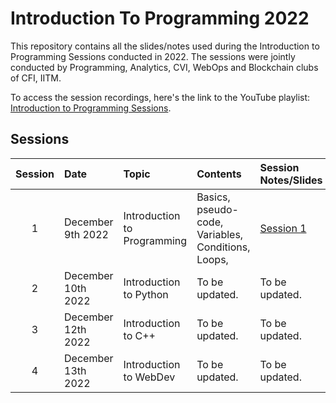 # Introduction To Programming 2022

This repository contains all the slides/notes used during the Introduction to Programming Sessions conducted in 2022.
The sessions were jointly conducted by Programming, Analytics, CVI, WebOps and Blockchain clubs of CFI, IITM.

To access the session recordings, here's the link to the YouTube playlist: [Introduction to Programming Sessions](https://youtube.com/playlist?list=PLsJmJdm-3aNKiSkVLCPeNDLGFLd1STRdz).

## Sessions

| Session | Date           | Topic                                               | Contents          | Session Notes/Slides | Recording     |
| :-----: | :------------  | :-------------------------------------------------- | :---------------- | :------------------- | :------------- |
| 1       | December 9th 2022  | Introduction to Programming   | Basics, pseudo-code, Variables, Conditions, Loops,  | [Session 1](/Session_1/) | [Recording](https://youtu.be/_yxcTuVSGd0) |
| 2       | December 10th 2022  | Introduction to Python   | To be updated.  | To be updated. | To be updated. |
| 3       | December 12th 2022  | Introduction to C++   | To be updated.  | To be updated. | To be updated. |
| 4       | December 13th 2022  | Introduction to WebDev  | To be updated.  | To be updated. | To be updated. |



